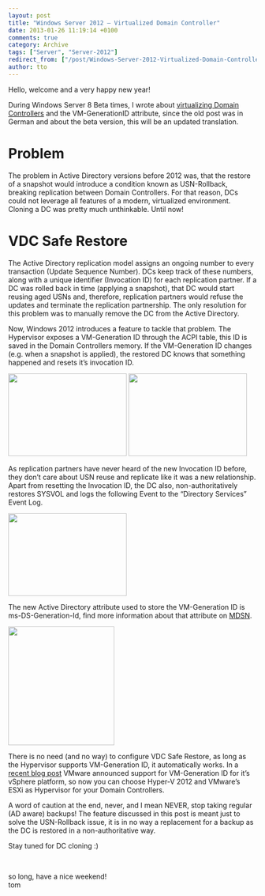 ```yaml
---
layout: post
title: "Windows Server 2012 – Virtualized Domain Controller"
date: 2013-01-26 11:19:14 +0100
comments: true
category: Archive
tags: ["Server", "Server-2012"]
redirect_from: ["/post/Windows-Server-2012-Virtualized-Domain-Controller", "/post/windows-server-2012-virtualized-domain-controller"]
author: tto
---
```

<!-- more -->
<p>Hello, welcome and a very happy new year!</p>  <p>During Windows Server 8 Beta times, I wrote about <a href="/post/Windows-Server-8-Virtualized-Domain-Controller.aspx" target="_blank">virtualizing Domain Controllers</a> and the VM-GenerationID attribute, since the old post was in German and about the beta version, this will be an updated translation.</p>  <h1>Problem</h1>  <p>The problem in Active Directory versions before 2012 was, that the restore of a snapshot would introduce a condition known as USN-Rollback, breaking replication between Domain Controllers. For that reason, DCs could not leverage all features of a modern, virtualized environment. Cloning a DC was pretty much unthinkable. Until now!</p>  <h1>VDC Safe Restore</h1>  <p>The Active Directory replication model assigns an ongoing number to every transaction (Update Sequence Number). DCs keep track of these numbers, along with a unique identifier (Invocation ID) for each replication partner. If a DC was rolled back in time (applying a snapshot), that DC would start reusing aged USNs and, therefore, replication partners would refuse the updates and terminate the replication partnership. The only resolution for this problem was to manually remove the DC from the Active Directory.</p>  <p>Now, Windows 2012 introduces a feature to tackle that problem. The Hypervisor exposes a VM-Generation ID through the ACPI table, this ID is saved in the Domain Controllers memory. If the VM-Generation ID changes (e.g. when a snapshot is applied), the restored DC knows that something happened and resets it’s invocation ID.</p>  <p><a href="/assets/archive/image_421.png" target="_blank"><img src="/assets/archive/image_421.png" width="240" height="167" /></a>&#160;<a href="/assets/archive/image_424.png" target="_blank"><img src="/assets/archive/image_424.png" width="240" height="167" /></a></p>  <p>As replication partners have never heard of the new Invocation ID before, they don’t care about USN reuse and replicate like it was a new relationship. Apart from resetting the Invocation ID, the DC also, non-authoritatively restores SYSVOL and logs the following Event to the “Directory Services” Event Log.</p>  <p><a href="/assets/archive/image_422.png" target="_blank"><img src="/assets/archive/image_422.png" width="240" height="167" /></a></p>  <p>The new Active Directory attribute used to store the VM-Generation ID is ms-DS-Generation-Id, find more information about that attribute on <a href="http://msdn.microsoft.com/en-us/library/windows/desktop/hh446580(v=VS.85).aspx" target="_blank">MDSN</a>.</p>  <p><a href="/assets/archive/image_423.png" target="_blank"><img src="/assets/archive/image_423.png" width="215" height="240" /></a></p>  <p>There is no need (and no way) to configure VDC Safe Restore, as long as the Hypervisor supports VM-Generation ID, it automatically works. In a <a href="http://blogs.vmware.com/apps/2013/01/windows-server-2012-vm-generation-id-support-in-vsphere.html" target="_blank">recent blog post</a> VMware announced support for VM-Generation ID for it’s vSphere platform, so now you can choose Hyper-V 2012 and VMware’s ESXi as Hypervisor for your Domain Controllers.</p>  <p>A word of caution at the end, never, and I mean NEVER, stop taking regular (AD aware) backups! The feature discussed in this post is meant just to solve the USN-Rollback issue, it is in no way a replacement for a backup as the DC is restored in a non-authoritative way.</p>  <p>Stay tuned for DC cloning :)</p>  <p>&#160;</p>  <p>so long, have a nice weekend!   <br />tom</p>

